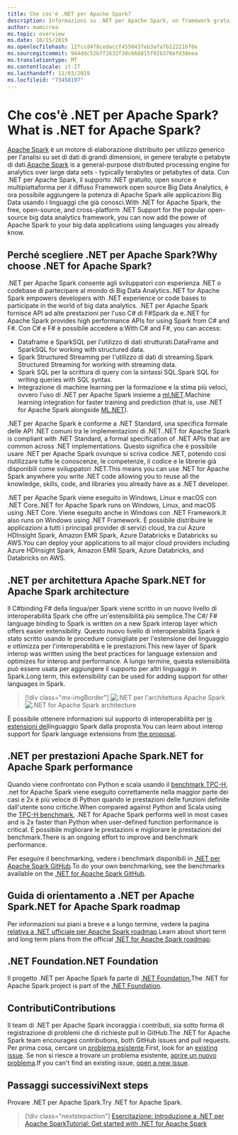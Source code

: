 ```yaml
---
title: Che cos'è .NET per Apache Spark?
description: Informazioni su .NET per Apache Spark, un framework gratuito, open source e multipiattaforma per analisi di Big Data che consente di usare Spark ovunque si scriva codice .NET.
author: mamccrea
ms.topic: overview
ms.date: 10/15/2019
ms.openlocfilehash: 12fccd478cedaccf455043feb3afa7b12221bf0e
ms.sourcegitcommit: 944ddc52b7f2632f30c668815f92b378efd38eea
ms.translationtype: MT
ms.contentlocale: it-IT
ms.lasthandoff: 11/03/2019
ms.locfileid: "73458197"
---
```

# <a name="what-is-net-for-apache-spark"></a><span data-ttu-id="c896f-103">Che cos'è .NET per Apache Spark?</span><span class="sxs-lookup"><span data-stu-id="c896f-103">What is .NET for Apache Spark?</span></span>

<span data-ttu-id="c896f-104">[Apache Spark](what-is-spark.md) è un motore di elaborazione distribuito per utilizzo generico per l'analisi su set di dati di grandi dimensioni, in genere terabyte o petabyte di dati.</span><span class="sxs-lookup"><span data-stu-id="c896f-104">[Apache Spark](what-is-spark.md) is a general-purpose distributed processing engine for analytics over large data sets - typically terabytes or petabytes of data.</span></span> <span data-ttu-id="c896f-105">Con .NET per Apache Spark, il supporto .NET gratuito, open source e multipiattaforma per il diffuso Framework open source Big Data Analytics, è ora possibile aggiungere la potenza di Apache Spark alle applicazioni Big Data usando i linguaggi che già conosci.</span><span class="sxs-lookup"><span data-stu-id="c896f-105">With .NET for Apache Spark, the free, open-source, and cross-platform .NET Support for the popular open-source big data analytics framework, you can now add the power of Apache Spark to your big data applications using languages you already know.</span></span>

## <a name="why-choose-net-for-apache-spark"></a><span data-ttu-id="c896f-106">Perché scegliere .NET per Apache Spark?</span><span class="sxs-lookup"><span data-stu-id="c896f-106">Why choose .NET for Apache Spark?</span></span>

<span data-ttu-id="c896f-107">.NET per Apache Spark consente agli sviluppatori con esperienza .NET o codebase di partecipare al mondo di Big Data Analytics.</span><span class="sxs-lookup"><span data-stu-id="c896f-107">.NET for Apache Spark empowers developers with .NET experience or code bases to participate in the world of big data analytics.</span></span> <span data-ttu-id="c896f-108">.NET per Apache Spark fornisce API ad alte prestazioni per l'uso C# di F#Spark da e.</span><span class="sxs-lookup"><span data-stu-id="c896f-108">.NET for Apache Spark provides high performance APIs for using Spark from C# and F#.</span></span> <span data-ttu-id="c896f-109">Con C# e F# è possibile accedere a:</span><span class="sxs-lookup"><span data-stu-id="c896f-109">With C# and F#, you can access:</span></span>

* <span data-ttu-id="c896f-110">Dataframe e SparkSQL per l'utilizzo di dati strutturati.</span><span class="sxs-lookup"><span data-stu-id="c896f-110">DataFrame and SparkSQL for working with structured data.</span></span>
* <span data-ttu-id="c896f-111">Spark Structured Streaming per l'utilizzo di dati di streaming.</span><span class="sxs-lookup"><span data-stu-id="c896f-111">Spark Structured Streaming for working with streaming data.</span></span>
* <span data-ttu-id="c896f-112">Spark SQL per la scrittura di query con la sintassi SQL.</span><span class="sxs-lookup"><span data-stu-id="c896f-112">Spark SQL for writing queries with SQL syntax.</span></span>
* <span data-ttu-id="c896f-113">Integrazione di machine learning per la formazione e la stima più veloci, ovvero l'uso di .NET per Apache Spark insieme a [ml.NET](https://dot.net/ml).</span><span class="sxs-lookup"><span data-stu-id="c896f-113">Machine learning integration for faster training and prediction (that is, use .NET for Apache Spark alongside [ML.NET](https://dot.net/ml)).</span></span>

<span data-ttu-id="c896f-114">.NET per Apache Spark è conforme a .NET Standard, una specifica formale delle API .NET comuni tra le implementazioni di .NET.</span><span class="sxs-lookup"><span data-stu-id="c896f-114">.NET for Apache Spark is compliant with .NET Standard, a formal specification of .NET APIs that are common across .NET implementations.</span></span> <span data-ttu-id="c896f-115">Questo significa che è possibile usare .NET per Apache Spark ovunque si scriva codice .NET, potendo così riutilizzare tutte le conoscenze, le competenze, il codice e le librerie già disponibili come sviluppatori .NET.</span><span class="sxs-lookup"><span data-stu-id="c896f-115">This means you can use .NET for Apache Spark anywhere you write .NET code allowing you to reuse all the knowledge, skills, code, and libraries you already have as a .NET developer.</span></span>

<span data-ttu-id="c896f-116">.NET per Apache Spark viene eseguito in Windows, Linux e macOS con .NET Core.</span><span class="sxs-lookup"><span data-stu-id="c896f-116">.NET for Apache Spark runs on Windows, Linux, and macOS using .NET Core.</span></span> <span data-ttu-id="c896f-117">Viene eseguito anche in Windows con .NET Framework.</span><span class="sxs-lookup"><span data-stu-id="c896f-117">It also runs on Windows using .NET Framework.</span></span> <span data-ttu-id="c896f-118">È possibile distribuire le applicazioni a tutti i principali provider di servizi cloud, tra cui Azure HDInsight Spark, Amazon EMR Spark, Azure Databricks e Databricks su AWS.</span><span class="sxs-lookup"><span data-stu-id="c896f-118">You can deploy your applications to all major cloud providers including Azure HDInsight Spark, Amazon EMR Spark, Azure Databricks, and Databricks on AWS.</span></span>

## <a name="net-for-apache-spark-architecture"></a><span data-ttu-id="c896f-119">.NET per architettura Apache Spark</span><span class="sxs-lookup"><span data-stu-id="c896f-119">.NET for Apache Spark architecture</span></span>

<span data-ttu-id="c896f-120">Il C#binding F# della lingua/per Spark viene scritto in un nuovo livello di interoperabilità Spark che offre un'estensibilità più semplice.</span><span class="sxs-lookup"><span data-stu-id="c896f-120">The C#/ F# language binding to Spark is written on a new Spark interop layer which offers easier extensibility.</span></span> <span data-ttu-id="c896f-121">Questo nuovo livello di interoperabilità Spark è stato scritto usando le procedure consigliate per l'estensione del linguaggio e ottimizza per l'interoperabilità e le prestazioni.</span><span class="sxs-lookup"><span data-stu-id="c896f-121">This new layer of Spark interop was written using the best practices for language extension and optimizes for interop and performance.</span></span> <span data-ttu-id="c896f-122">A lungo termine, questa estensibilità può essere usata per aggiungere il supporto per altri linguaggi in Spark.</span><span class="sxs-lookup"><span data-stu-id="c896f-122">Long term, this extensibility can be used for adding support for other languages in Spark.</span></span>

> [!div class="mx-imgBorder"]
> <span data-ttu-id="c896f-123">![.NET per l'architettura Apache Spark](media/dotnet-spark-architecture.png)</span><span class="sxs-lookup"><span data-stu-id="c896f-123">![.NET for Apache Spark architecture](media/dotnet-spark-architecture.png)</span></span>

<span data-ttu-id="c896f-124">È possibile ottenere informazioni sul supporto di interoperabilità per [le estensioni del](https://issues.apache.org/jira/browse/SPARK-26257)linguaggio Spark dalla proposta.</span><span class="sxs-lookup"><span data-stu-id="c896f-124">You can learn about interop support for Spark language extensions from [the proposal](https://issues.apache.org/jira/browse/SPARK-26257).</span></span>

## <a name="net-for-apache-spark-performance"></a><span data-ttu-id="c896f-125">.NET per prestazioni Apache Spark</span><span class="sxs-lookup"><span data-stu-id="c896f-125">.NET for Apache Spark performance</span></span>

<span data-ttu-id="c896f-126">Quando viene confrontato con Python e scala usando il [benchmark TPC-H](http://www.tpc.org/tpch/), .net for Apache Spark viene eseguito correttamente nella maggior parte dei casi e 2x è più veloce di Python quando le prestazioni delle funzioni definite dall'utente sono critiche.</span><span class="sxs-lookup"><span data-stu-id="c896f-126">When compared against Python and Scala using the [TPC-H benchmark](http://www.tpc.org/tpch/), .NET for Apache Spark performs well in most cases and is 2x faster than Python when user-defined function performance is critical.</span></span> <span data-ttu-id="c896f-127">È possibile migliorare le prestazioni e migliorare le prestazioni del benchmark.</span><span class="sxs-lookup"><span data-stu-id="c896f-127">There is an ongoing effort to improve and benchmark performance.</span></span>

<span data-ttu-id="c896f-128">Per eseguire il benchmarking, vedere i benchmark disponibili in [.NET per Apache Spark GitHub](https://github.com/dotnet/spark/tree/master/benchmark).</span><span class="sxs-lookup"><span data-stu-id="c896f-128">To do your own benchmarking, see the benchmarks available on the [.NET for Apache Spark GitHub](https://github.com/dotnet/spark/tree/master/benchmark).</span></span>

## <a name="net-for-apache-spark-roadmap"></a><span data-ttu-id="c896f-129">Guida di orientamento a .NET per Apache Spark</span><span class="sxs-lookup"><span data-stu-id="c896f-129">.NET for Apache Spark roadmap</span></span>

<span data-ttu-id="c896f-130">Per informazioni sui piani a breve e a lungo termine, vedere la pagina [relativa a .NET ufficiale per Apache Spark roadmap](https://github.com/dotnet/spark/blob/master/ROADMAP.md).</span><span class="sxs-lookup"><span data-stu-id="c896f-130">Learn about short term and long term plans from the official [.NET for Apache Spark roadmap](https://github.com/dotnet/spark/blob/master/ROADMAP.md).</span></span>

## <a name="net-foundation"></a><span data-ttu-id="c896f-131">.NET Foundation</span><span class="sxs-lookup"><span data-stu-id="c896f-131">.NET Foundation</span></span>

<span data-ttu-id="c896f-132">Il progetto .NET per Apache Spark fa parte di [.NET Foundation.](https://www.dotnetfoundation.org/)</span><span class="sxs-lookup"><span data-stu-id="c896f-132">The .NET for Apache Spark project is part of the [.NET Foundation](https://www.dotnetfoundation.org/).</span></span>

## <a name="contributions"></a><span data-ttu-id="c896f-133">Contributi</span><span class="sxs-lookup"><span data-stu-id="c896f-133">Contributions</span></span>

<span data-ttu-id="c896f-134">Il team di .NET per Apache Spark incoraggia i contributi, sia sotto forma di registrazione di problemi che di richieste pull in GitHub.</span><span class="sxs-lookup"><span data-stu-id="c896f-134">The .NET for Apache Spark team encourages contributions, both GitHub issues and pull requests.</span></span> <span data-ttu-id="c896f-135">Per prima cosa, cercare un [problema esistente](https://github.com/dotnet/spark/issues).</span><span class="sxs-lookup"><span data-stu-id="c896f-135">First, look for an [existing issue](https://github.com/dotnet/spark/issues).</span></span> <span data-ttu-id="c896f-136">Se non si riesce a trovare un problema esistente, [aprire un nuovo problema](https://github.com/dotnet/spark/issues?utf8=%E2%9C%93&q=is%3Aissue+is%3Aopen+).</span><span class="sxs-lookup"><span data-stu-id="c896f-136">If you can't find an existing issue, [open a new issue](https://github.com/dotnet/spark/issues?utf8=%E2%9C%93&q=is%3Aissue+is%3Aopen+).</span></span>

## <a name="next-steps"></a><span data-ttu-id="c896f-137">Passaggi successivi</span><span class="sxs-lookup"><span data-stu-id="c896f-137">Next steps</span></span>

<span data-ttu-id="c896f-138">Provare .NET per Apache Spark.</span><span class="sxs-lookup"><span data-stu-id="c896f-138">Try .NET for Apache Spark.</span></span>
> [!div class="nextstepaction"]
> [<span data-ttu-id="c896f-139">Esercitazione: Introduzione a .NET per Apache Spark</span><span class="sxs-lookup"><span data-stu-id="c896f-139">Tutorial: Get started with .NET for Apache Spark</span></span>](./tutorials/get-started.md)

